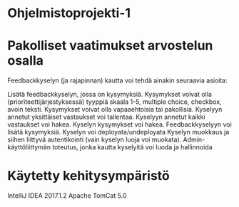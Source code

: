 # Ohjelmistoprojekti-1

# Pakolliset vaatimukset arvostelun osalla
Feedbackkyselyn (ja rajapinnan) kautta voi tehdä ainakin seuraavia asioita:

   Lisätä feedbackkyselyn, jossa on kysymyksiä. Kysymykset voivat olla (prioriteettijärjestyksessä) tyyppiä skaala 1-5, multiple choice, checkbox, avoin teksti. Kysymykset voivat olla vapaaehtoisia tai pakollisia.
    Kyselyyn annetut yksittäiset vastaukset voi tallentaa.
    Kyselyyn annetut kaikki vastaukset voi hakea.
    Kyselyn kysymykset voi hakea.
    Feedbackkyselyyn voi lisätä kysymyksiä.
    Kyselyn voi deployata/undeployata
    Kyselyn muokkaus ja siihen liittyvä autentikointi (vain kyselyn luoja voi muokata).
    Admin-käyttöliittymän toteutus, jonka kautta kyselyitä voi luoda ja hallinnoida

# Käytetty kehitysympäristö

IntelliJ IDEA 2017.1.2
Apache TomCat 5.0